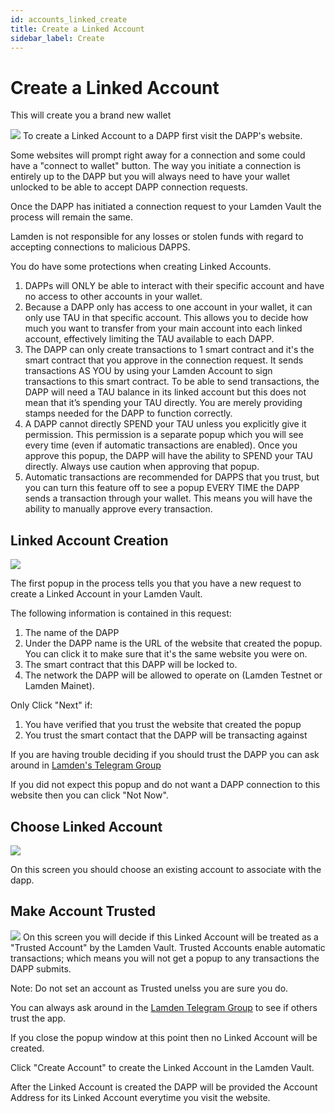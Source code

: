 ```yaml
---
id: accounts_linked_create
title: Create a Linked Account
sidebar_label: Create
---
```

# Create a Linked Account

This will create you a brand new wallet

![](/img/wallet/gif/1.0.0_dapp_connection.gif)
To create a Linked Account to a DAPP first visit the DAPP's website. 

Some websites will prompt right away for a connection and some could have a "connect to wallet" button.  The way you initiate a connection is entirely up to the DAPP but you will always need to have your wallet unlocked to be able to accept DAPP connection requests.

Once the DAPP has initiated a connection request to your Lamden Vault the process will remain the same.

Lamden is not responsible for any losses or stolen funds with regard to accepting connections to malicious DAPPS.

You do have some protections when creating Linked Accounts.
1. DAPPs will ONLY be able to interact with their specific account and have no access to other accounts in your wallet.
2. Because a DAPP only has access to one account in your wallet, it can only use TAU in that specific account. This allows you to decide how much you want to transfer from your main account into each linked account, effectively limiting the TAU available to each DAPP.
3. The DAPP can only create transactions to 1 smart contract and it's the smart contract that you approve in the connection request. It sends transactions AS YOU by using your Lamden Account to sign transactions to this smart contract.  To be able to send transactions, the DAPP will need a TAU balance in its linked account but this does not mean that it’s spending your TAU directly. You are merely providing stamps needed for the DAPP to function correctly.
4. A DAPP cannot directly SPEND your TAU unless you explicitly give it permission. This permission is a separate popup which you will see every time (even if automatic transactions are enabled). Once you approve this popup, the DAPP will have the ability to SPEND your TAU directly. Always use caution when approving that popup.
5. Automatic transactions are recommended for DAPPS that you trust, but you can turn this feature off to see a popup EVERY TIME the DAPP sends a transaction through your wallet. This means you will have the ability to manually approve every transaction.

## Linked Account Creation
![](/img/wallet/linked_account_popup_1.png)

The first popup in the process tells you that you have a new request to create a Linked Account in your Lamden Vault.

The following information is contained in this request:
1. The name of the DAPP
2. Under the DAPP name is the URL of the website that created the popup.  You can click it to make sure that it's the same website you were on.
3. The smart contract that this DAPP will be locked to.
4. The network the DAPP will be allowed to operate on (Lamden Testnet or Lamden Mainet).

Only Click "Next" if:
1. You have verified that you trust the website that created the popup
2. You trust the smart contact that the DAPP will be transacting against

If you are having trouble deciding if you should trust the DAPP you can ask around in [Lamden's Telegram Group](https://t.me/lamdenchat)

If you did not expect this popup and do not want a DAPP connection to this website then you can click "Not Now".

## Choose Linked Account
![](/img/wallet/linked_account_popup_2.png)

On this screen you should choose an existing account to associate with the dapp. 

## Make Account Trusted
![](/img/wallet/linked_account_popup_3.png)
On this screen you will decide if this Linked Account will be treated as a "Trusted Account" by the Lamden Vault.  Trusted Accounts enable automatic transactions; which means you will not get a popup to any transactions the DAPP submits.

Note: Do not set an account as Trusted unelss you are sure you do. 

You can always ask around in the [Lamden Telegram Group](https://t.me/lamdenchat) to see if others trust the app.

If you close the popup window at this point then no Linked Account will be created.

Click "Create Account" to create the Linked Account in the Lamden Vault.

After the Linked Account is created the DAPP will be provided the Account Address for its Linked Account everytime you visit the website.

